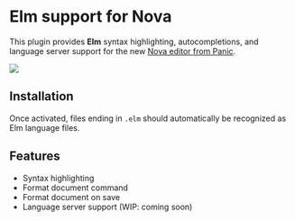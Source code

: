 # Elm support for Nova

This plugin provides **Elm** syntax highlighting, autocompletions, and language server support for the new [Nova editor from Panic](https://panic.com/nova/).

<img src="https://user-images.githubusercontent.com/9221098/125827454-884f85c0-c026-4e5a-a1a6-694fb0ebd037.png" />

## Installation

Once activated, files ending in `.elm` should automatically be recognized as Elm language files.

## Features

- Syntax highlighting
- Format document command
- Format document on save
- Language server support (WIP: coming soon)
